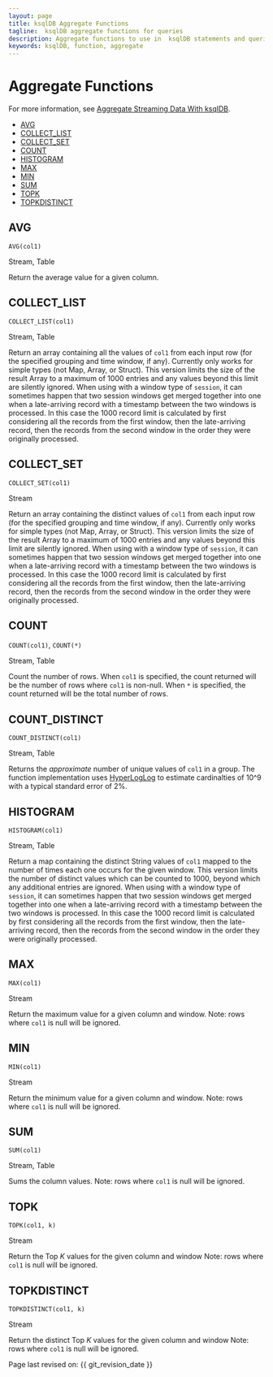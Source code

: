 ```yaml
---
layout: page
title: ksqlDB Aggregate Functions
tagline:  ksqlDB aggregate functions for queries
description: Aggregate functions to use in  ksqlDB statements and queries
keywords: ksqlDB, function, aggregate
---
```


Aggregate Functions
===================

For more information, see
[Aggregate Streaming Data With ksqlDB](../aggregate-streaming-data.md).

  - [AVG](#average)
  - [COLLECT_LIST](#collectlist)
  - [COLLECT_SET](#collectset)
  - [COUNT](#count)
  - [HISTOGRAM](#histogram)
  - [MAX](#max)
  - [MIN](#min)
  - [SUM](#sum)
  - [TOPK](#topk)
  - [TOPKDISTINCT](#topkdistinct)

AVG
---

`AVG(col1)`

Stream, Table

Return the average value for a given column.

COLLECT_LIST
------------

`COLLECT_LIST(col1)`

Stream, Table

Return an array containing all the values of `col1` from each
input row (for the specified grouping and time window, if any).
Currently only works for simple types (not Map, Array, or Struct).
This version limits the size of the result Array to a maximum of
1000 entries and any values beyond this limit are silently ignored.
When using with a window type of `session`, it can sometimes
happen that two session windows get merged together into one when a
late-arriving record with a timestamp between the two windows is
processed. In this case the 1000 record limit is calculated by
first considering all the records from the first window, then the
late-arriving record, then the records from the second window in
the order they were originally processed.


COLLECT_SET
-----------

`COLLECT_SET(col1)`

Stream

Return an array containing the distinct values of `col1` from
each input row (for the specified grouping and time window, if any).
Currently only works for simple types (not Map, Array, or Struct).
This version limits the size of the result Array to a maximum of
1000 entries and any values beyond this limit are silently ignored.
When using with a window type of `session`, it can sometimes
happen that two session windows get merged together into one when a
late-arriving record with a timestamp between the two windows is
processed. In this case the 1000 record limit is calculated by
first considering all the records from the first window, then the
late-arriving record, then the records from the second window in
the order they were originally processed.


COUNT
-----

`COUNT(col1)`, 
`COUNT(*)`     

Stream, Table

Count the number of rows. When `col1` is specified, the count
returned will be the number of rows where `col1` is non-null.
When `*` is specified, the count returned will be the total
number of rows.

COUNT_DISTINCT
--------------

`COUNT_DISTINCT(col1)`

Stream, Table

Returns the _approximate_ number of unique values of `col1` in a group.
The function implementation uses [HyperLogLog](https://en.wikipedia.org/wiki/HyperLogLog)
to estimate cardinalties of 10^9 with a typical standard error of 2%.


HISTOGRAM
---------

`HISTOGRAM(col1)`

Stream, Table

Return a map containing the distinct String values of `col1`
mapped to the number of times each one occurs for the given window.
This version limits the number of distinct values which can be
counted to 1000, beyond which any additional entries are ignored.
When using with a window type of `session`, it can sometimes
happen that two session windows get merged together into one when a
late-arriving record with a timestamp between the two windows is
processed. In this case the 1000 record limit is calculated by
first considering all the records from the first window, then the
late-arriving record, then the records from the second window in
the order they were originally processed.

MAX
---

`MAX(col1)`

Stream

Return the maximum value for a given column and window.
Note: rows where `col1` is null will be ignored.

MIN
---

`MIN(col1)`

Stream

Return the minimum value for a given column and window.
Note: rows where `col1` is null will be ignored.

SUM
---

`SUM(col1)`

Stream, Table

Sums the column values.
Note: rows where `col1` is null will be ignored.

TOPK
----

`TOPK(col1, k)`

Stream

Return the Top *K* values for the given column and window
Note: rows where `col1` is null will be ignored.

TOPKDISTINCT
------------

`TOPKDISTINCT(col1, k)`

Stream

Return the distinct Top *K* values for the given column and window
Note: rows where `col1` is null will be ignored.


Page last revised on: {{ git_revision_date }}
